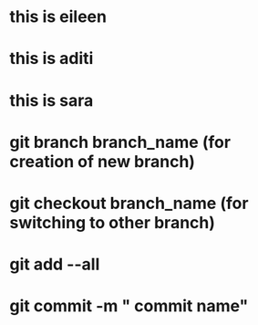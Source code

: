 # this is eileen
# this is aditi
# this is sara
# git branch branch_name (for creation of new branch)
# git checkout branch_name (for switching to other branch)
# git add --all  
# git commit -m " commit name"
